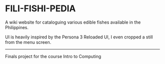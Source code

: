 
# FILI-FISHI-PEDIA

A wiki website for cataloguing various edible fishes available in the Philippines.

UI is heavily inspired by the Persona 3 Reloaded UI, I even cropped a still from the menu screen.

***

Finals project for the course Intro to Computing
